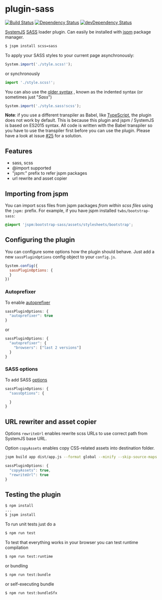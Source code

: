 # plugin-sass

[![Build Status](https://travis-ci.org/mobilexag/plugin-sass.svg?branch=master)](https://travis-ci.org/mobilexag/plugin-sass)
[![Dependency Status](https://david-dm.org/mobilexag/plugin-sass.svg)](https://david-dm.org/mobilexag/plugin-sass)
[![devDependency Status](https://david-dm.org/mobilexag/plugin-sass/dev-status.svg)](https://david-dm.org/mobilexag/plugin-sass#info=devDependencies)

[SystemJS](https://github.com/systemjs/systemjs)
[SASS](http://sass-lang.com) loader plugin. Can easily be installed with
[jspm](http://jspm.io) package manager.

```sh
$ jspm install scss=sass
```

To apply your SASS styles to your current page asynchronously:

```js
System.import('./style.scss!');
```

or synchronously

```js
import './style.scss!';
```

You can also use the [older syntax](http://sass-lang.com/documentation/file.SASS_REFERENCE.html#syntax)
, known as the indented syntax (or sometimes just "_Sass_")

```js
System.import('./style.sass!scss');
```

**Note**: if you use a different transpiler as Babel, like [TypeScript](http://www.typescriptlang.org), the plugin does not work by default. This is because this plugin and jspm / SystemJS is based on ES2015 syntax. All code is written with the Babel transpiler so you have to use the transpiler first before you can use the plugin. Please have a look at issue [#25](https://github.com/mobilexag/plugin-sass/issues/25#issuecomment-179704867) for a solution.

## Features

- sass, scss
- @import supported
- "jspm:" prefix to refer jspm packages
- url rewrite and asset copier

## Importing from jspm

You can import scss files from jspm packages *from within scss files* using the `jspm:` prefix. For example, if you have jspm installed `twbs/bootstrap-sass`:

```scss
@import 'jspm:bootstrap-sass/assets/stylesheets/bootstrap';
```

## Configuring the plugin

You can configure some options how the plugin should behave. Just add a new
`sassPluginOptions` config object to your `config.js`.

```js
System.config({
  sassPluginOptions: {
  }
})
```

### Autoprefixer

To enable [autoprefixer](https://github.com/postcss/autoprefixer)

```js
sassPluginOptions: {
  "autoprefixer": true
}
```

or

```js
sassPluginOptions: {
  "autoprefixer": {
    "browsers": ["last 2 versions"]
  }
}
```

### SASS options

To add SASS [options](https://github.com/medialize/sass.js/#using-the-sassjs-api)

```js
sassPluginOptions: {
  "sassOptions": {

  }
}
```

## URL rewriter and asset copier

Options `rewriteUrl` enables rewrite scss URLs to use correct path from SystemJS base URL.

Option `copyAssets` enables copy CSS-related assets into destination folder.

```sh
jspm build app dist/app.js --format global --minify --skip-source-maps
```

```js
sassPluginOptions: {
  "copyAssets": true,
  "rewriteUrl": true
}
```

## Testing the plugin

```sh
$ npm install
...
$ jspm install
```

To run unit tests just do a

```sh
$ npm run test
```

To test that everything works in your browser you can test runtime compilation

```sh
$ npm run test:runtime
```

or bundling

```sh
$ npm run test:bundle
```

or self-executing bundle

```sh
$ npm run test:bundleSfx
```
